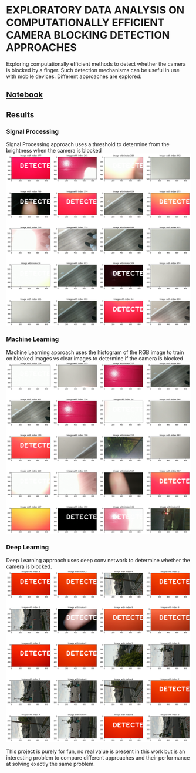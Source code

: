 # EXPLORATORY DATA ANALYSIS ON COMPUTATIONALLY EFFICIENT CAMERA BLOCKING DETECTION APPROACHES

Exploring computationally efficient methods to detect whether the camera is blocked by a finger. Such detection mechanisms can be useful in use with mobile devices. Different approaches are explored:

## [Notebook](EDA-Camera-Blocking-CV.ipynb)

## Results

### Signal Processing 
Signal Processing approach uses a threshold to determine from the brightness when the camera is blocked
![](results_sp.png)

### Machine Learning
Machine Learning approach uses the histogram of the RGB image to train on blocked images vs clear images to determine if the camera is blocked
![](results_ml.png)

### Deep Learning

Deep Learning approach uses deep conv network to determine whether the camera is blocked.
![](results_dl.png)


This project is purely for fun, no real value is present in this work but is an interesting problem to compare different approaches and their performance at solving exactly the same problem. 
